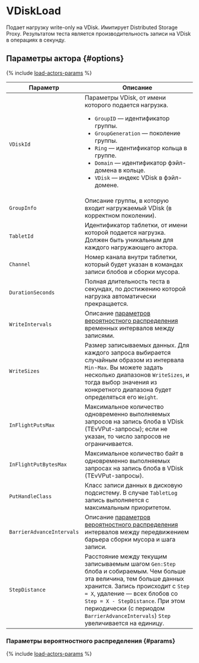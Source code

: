 # VDiskLoad

Подает нагрузку write-only на VDisk. Имитирует Distributed Storage Proxy. Результатом теста является производительность записи на VDisk в операциях в секунду.

## Параметры актора {#options}

{% include [load-actors-params](../_includes/load-actors-params.md) %}

| Параметр                  | Описание |
|---------------------------|--------------------------------------------------------------------------------------------------------------------------------------------------------------------------------------------------------------------------------------------------------------------------------------------------------------------|
| `VDiskId`                 | Параметры VDisk, от имени которого подается нагрузка.<ul><li>`GroupID` — идентификатор группы.</li><li>`GroupGeneration` — поколение группы.</li><li>`Ring` — идентификатор кольца в группе.</li><li>`Domain` — идентификатор фэйл-домена в кольце.</li><li>`VDisk` — индекс VDisk в фэйл-домене.</li></ul> |
| `GroupInfo`               | Описание группы, в которую входит нагружаемый VDisk (в корректном поколении). |
| `TabletId`                | Идентификатор таблетки, от имени которой подается нагрузка. Должен быть уникальным для каждого нагружающего актора. |
| `Channel`                 | Номер канала внутри таблетки, который будет указан в командах записи блобов и сборки мусора. |
| `DurationSeconds`         | Полная длительность теста в секундах, по достижению которой нагрузка автоматически прекращается. |
| `WriteIntervals`          | Описание [параметров вероятностного распределения](#params) временных интервалов между записями. |
| `WriteSizes`              | Размер записываемых данных. Для каждого запроса выбирается случайным образом из интервала `Min`-`Max`. Вы можете задать несколько диапазонов `WriteSizes`, и тогда выбор значения из конкретного диапазона будет определяться его `Weight`. |
| `InFlightPutsMax`         | Максимальное количество одновременно выполняемых запросов на запись блоба в VDisk (TEvVPut-запросы); если не указан, то число запросов не ограничивается. |
| `InFlightPutBytesMax`     | Максимальное количество байт в одновременно выполняемых запросах на запись блоба в VDisk (TEvVPut-запросы). |
| `PutHandleClass`          | Класс записи данных в дисковую подсистему. В случае `TabletLog` запись выполняется с максимальным приоритетом. |
| `BarrierAdvanceIntervals` | Описание [параметров вероятностного распределения](#params) интервалов между передвижением барьера сборки мусора и шага записи. |
| `StepDistance`            | Расстояние между текущим записываемым шагом `Gen:Step` блоба и собираемым. Чем больше эта величина, тем больше данных хранится. Запись происходит с `Step = X`, удаление — всех блобов со `Step = X - StepDistance`. При этом периодически (с периодом `BarrierAdvanceIntervals`) `Step` увеличивается на единицу. |

### Параметры вероятностного распределения {#params}

{% include [load-actors-params](../_includes/load-actors-interval.md) %}

